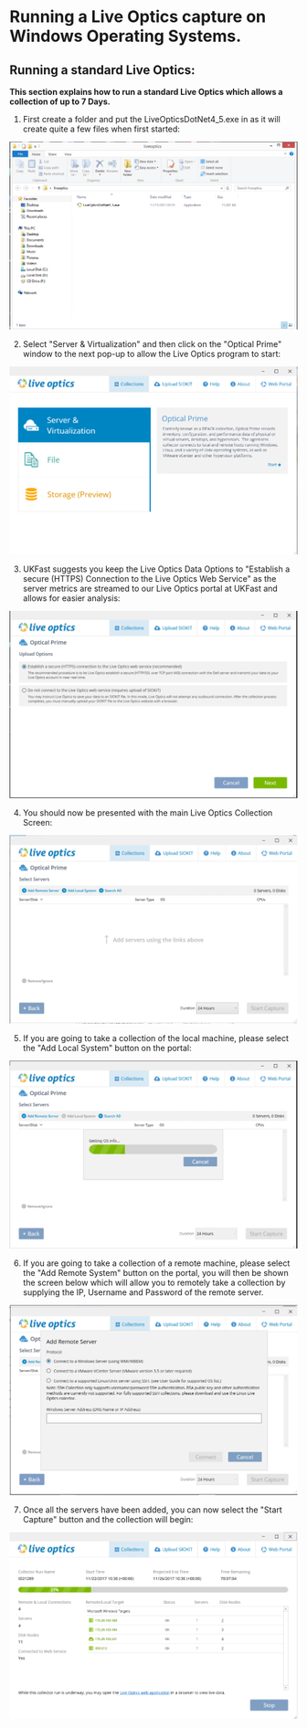 # Running a Live Optics capture on Windows Operating Systems.

## Running a standard Live Optics:

**This section explains how to run a standard Live Optics which allows a collection of up to 7 Days.**

1) First create a folder and put the LiveOpticsDotNet4_5.exe in as it will create quite a few files when first started:

![Win-DPACK-Folder](files/Windows/liveopticsfolder.PNG)

2) Select "Server & Virtualization" and then click on the "Optical Prime" window to the next pop-up to allow the Live Optics program to start:

![Win-DPACK-Licences](files/Windows/liveopticshome.PNG)

3) UKFast suggests you keep the Live Optics Data Options to "Establish a secure (HTTPS) Connection to the Live Optics Web Service" as the server metrics are streamed to our Live Optics portal at UKFast and allows for easier analysis:

![Win-DPACK-Data-Options](files/Windows/LiveopticsStart.PNG)

4) You should now be presented with the main Live Optics Collection Screen:

![Win-DPACK-Collection-Screen](files/Windows/liveopticsmainscreen.PNG)

5) If you are going to take a collection of the local machine, please select the "Add Local System" button on the portal:

![Win-DPACK-Local-System](files/Windows/liveopticslocalsystem.PNG)

6) If you are going to take a collection of a remote machine, please select the "Add Remote System" button on the portal, you will then be shown the screen below which will allow you to remotely take a collection by supplying the IP, Username and Password of the remote server.

![Win-DPACK-Remote-Server](files/Windows/liveopticsremoteaccess.PNG)

7) Once all the servers have been added, you can now select the "Start Capture" button and the collection will begin:

![Win-DPACK-Capture](files/Windows/liveopticsrunning.png)
